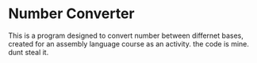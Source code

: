# Number Converter

This is a program designed to convert number between differnet bases, created for an assembly language course as an activity. the code is mine. dunt steal it.

